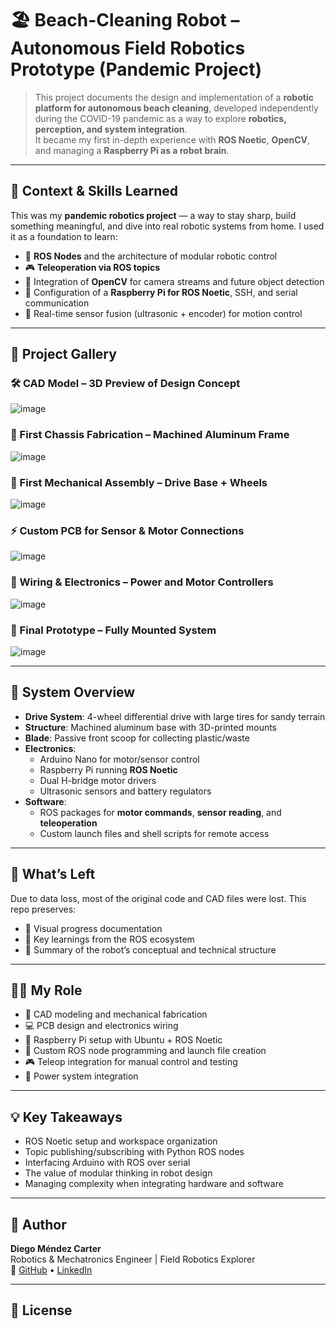 # 🏖️ Beach-Cleaning Robot – Autonomous Field Robotics Prototype (Pandemic Project)

> This project documents the design and implementation of a **robotic platform for autonomous beach cleaning**, developed independently during the COVID-19 pandemic as a way to explore **robotics, perception, and system integration**.  
> It became my first in-depth experience with **ROS Noetic**, **OpenCV**, and managing a **Raspberry Pi as a robot brain**.

---

## 🧠 Context & Skills Learned

This was my **pandemic robotics project** — a way to stay sharp, build something meaningful, and dive into real robotic systems from home. I used it as a foundation to learn:

- 🧩 **ROS Nodes** and the architecture of modular robotic control
- 🎮 **Teleoperation via ROS topics**
- 🐍 Integration of **OpenCV** for camera streams and future object detection
- 🍓 Configuration of a **Raspberry Pi for ROS Noetic**, SSH, and serial communication
- 🔧 Real-time sensor fusion (ultrasonic + encoder) for motion control

---

## 📸 Project Gallery

### 🛠️ CAD Model – 3D Preview of Design Concept
![image](https://github.com/user-attachments/assets/98f5e689-b0a0-4cce-a2d5-ae2d03693953)

### 🔩 First Chassis Fabrication – Machined Aluminum Frame

![image](https://github.com/user-attachments/assets/26212198-87a6-425c-8a33-ee726ae3f23b)

### 🧱 First Mechanical Assembly – Drive Base + Wheels

![image](https://github.com/user-attachments/assets/41f97150-42cc-4f3f-85af-a940553f7b2c)

### ⚡ Custom PCB for Sensor & Motor Connections

![image](https://github.com/user-attachments/assets/04e84026-ec9a-4035-a889-5671dcd3a38d)

### 🔌 Wiring & Electronics – Power and Motor Controllers

![image](https://github.com/user-attachments/assets/36c6be74-ac10-4870-8fa1-81ee2135a224)

### 🚜 Final Prototype – Fully Mounted System
![image](https://github.com/user-attachments/assets/e71b539a-7c6d-4bd1-b830-17b458212895)

---

## 🔧 System Overview

- **Drive System**: 4-wheel differential drive with large tires for sandy terrain
- **Structure**: Machined aluminum base with 3D-printed mounts
- **Blade**: Passive front scoop for collecting plastic/waste
- **Electronics**:
  - Arduino Nano for motor/sensor control
  - Raspberry Pi running **ROS Noetic**
  - Dual H-bridge motor drivers
  - Ultrasonic sensors and battery regulators
- **Software**:
  - ROS packages for **motor commands**, **sensor reading**, and **teleoperation**
  - Custom launch files and shell scripts for remote access

---

## 📁 What’s Left

Due to data loss, most of the original code and CAD files were lost. This repo preserves:

- 📸 Visual progress documentation
- 🧠 Key learnings from the ROS ecosystem
- 📝 Summary of the robot’s conceptual and technical structure

---

## 🙋‍♂️ My Role

- 🔧 CAD modeling and mechanical fabrication
- 💻 PCB design and electronics wiring
- 🍓 Raspberry Pi setup with Ubuntu + ROS Noetic
- 🐍 Custom ROS node programming and launch file creation
- 🎮 Teleop integration for manual control and testing
- 🔋 Power system integration

---

## 💡 Key Takeaways

- ROS Noetic setup and workspace organization
- Topic publishing/subscribing with Python ROS nodes
- Interfacing Arduino with ROS over serial
- The value of modular thinking in robot design
- Managing complexity when integrating hardware and software

---

## 👤 Author

**Diego Méndez Carter**  
Robotics & Mechatronics Engineer | Field Robotics Explorer  
🔗 [GitHub](https://github.com/yourusername) • [LinkedIn](https://linkedin.com/in/yourlinkedin)

---

## 📜 License






